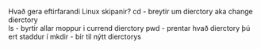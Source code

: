 Hvað gera eftirfarandi Linux skipanir?
cd - breytir um dierctory aka change dierctory  
ls -  byrtir allar moppur i currend dierctory
pwd - prentar hvað dierctory þú ert staddur í
mkdir - bír til nýtt dierctorys
